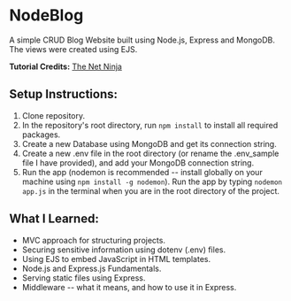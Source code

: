 # NodeBlog
A simple CRUD Blog Website built using Node.js, Express and MongoDB. The views were created using EJS.

**Tutorial Credits:** [The Net Ninja](https://netninja.dev/)

## Setup Instructions:
1. Clone repository. 
2. In the repository's root directory, run `npm install` to install all required packages.
3. Create a new Database using MongoDB and get its connection string.
4. Create a new .env file in the root directory (or rename the .env_sample file I have provided), and add your MongoDB connection string. 
5. Run the app (nodemon is recommended -- install globally on your machine using `npm install -g nodemon`). Run the app by typing `nodemon app.js` in the terminal when you are in the root directory of the project.

## What I Learned:
* MVC approach for structuring projects.
* Securing sensitive information using dotenv (.env) files.
* Using EJS to embed JavaScript in HTML templates.
* Node.js and Express.js Fundamentals. 
* Serving static files using Express.
* Middleware -- what it means, and how to use it in Express. 
